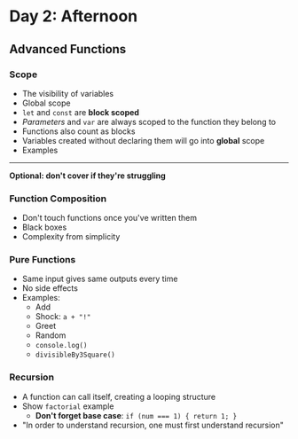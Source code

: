 # Day 2: Afternoon

## Advanced Functions

### Scope

- The visibility of variables
- Global scope
- `let` and `const` are **block scoped**
- *Parameters* and `var` are always scoped to the function they belong to
- Functions also count as blocks
- Variables created without declaring them will go into **global** scope
- Examples

---

**Optional: don't cover if they're struggling**

### Function Composition

- Don't touch functions once you've written them
- Black boxes
- Complexity from simplicity

### Pure Functions

- Same input gives same outputs every time
- No side effects
- Examples:
    - Add
    - Shock: `a + "!"`
    - Greet
    - Random
    - `console.log()`
    - `divisibleBy3Square()`

### Recursion

- A function can call itself, creating a looping structure
- Show `factorial` example
    - **Don't forget base case**: `if (num === 1) { return 1; }`
- "In order to understand recursion, one must first understand recursion"
